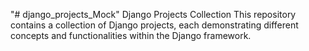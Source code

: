 "# django_projects_Mock" 
Django Projects Collection
This repository contains a collection of Django projects, each demonstrating different concepts and functionalities within the Django framework.
